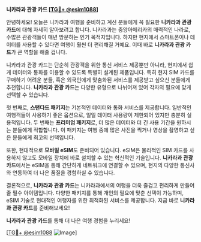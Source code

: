 **니카라과 관광 카드 [[TG💪+ @esim1088](https://t.me/s/esim1088)]**

안녕하세요! 오늘은 니카라과 여행을 준비하고 계신 분들에게 꼭 필요한 **니카라과 관광 카드**에 대해 자세히 알아보려고 합니다. 니카라과는 중앙아메리카의 매력적인 나라로, 수많은 관광객들이 매년 방문하는 인기 목적지입니다. 하지만 현지에서 스마트폰이나 데이터를 사용할 수 있다면 여행이 훨씬 더 편리해질 거예요. 이때 바로 **니카라과 관광 카드**가 큰 역할을 해줄 겁니다.

니카라과 관광 카드는 단순히 관광객을 위한 통신 서비스 제공뿐만 아니라, 현지에서 쉽게 데이터와 통화를 이용할 수 있도록 특별히 설계된 제품입니다. 특히 현지 SIM 카드를 구매하기 어려운 분들, 혹은 외국인에게 맞춤화된 서비스를 제공받고 싶으신 분들에게 추천합니다. **니카라과 관광 카드**는 다양한 유형으로 나뉘어져 있어 각자의 필요에 맞게 선택할 수 있습니다.

첫 번째로, **스탠다드 패키지**는 기본적인 데이터와 통화 서비스를 제공합니다. 일반적인 여행객들이 사용하기 좋은 옵션으로, 일일 데이터 사용량이 제한되어 있지만 충분히 실용적입니다. 두 번째는 **프리미엄 패키지**로, 더 많은 데이터와 더 긴 사용 기간을 원하시는 분들에게 적합합니다. 이 패키지는 여행 중에 많은 사진을 찍거나 영상을 촬영하고 싶은 분들에게 최고의 선택입니다.

또한, 현대적으로 **모바일 eSIM**도 준비되어 있습니다. eSIM은 물리적인 SIM 카드를 사용하지 않고도 모바일 장치에 바로 설치할 수 있는 혁신적인 기술입니다. **니카라과 관광 카드**에서는 eSIM을 통해 간단하게 네트워크에 연결할 수 있으며, 현지의 다양한 통신사와 연동하여 더 나은 품질을 경험하실 수 있습니다.

결론적으로, **니카라과 관광 카드**는 니카라과에서의 여행을 더욱 즐겁고 편리하게 만들어 줄 필수 아이템입니다. 다양한 패키지를 통해 개인의 필요에 맞춘 선택이 가능하며, eSIM 기술로 현대적인 여행자를 위한 최적화된 서비스를 제공합니다. 지금 바로 **니카라과 관광 카드**를 준비해보세요! 

**니카라과 관광 카드**를 통해 더 나은 여행 경험을 누리세요! 

[[TG💪+ @esim1088](https://t.me/s/esim1088) ![Image](https://i.postimg.cc/Y0z9fWf4/image.png)]
